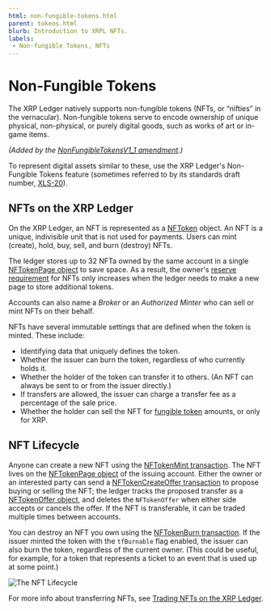 ```yaml
---
html: non-fungible-tokens.html
parent: tokens.html
blurb: Introduction to XRPL NFTs.
labels:
 - Non-fungible Tokens, NFTs
---
```


# Non-Fungible Tokens

The XRP Ledger natively supports non-fungible tokens (NFTs, or “nifties” in the vernacular).  Non-fungible tokens serve to encode ownership of unique physical, non-physical, or purely digital goods, such as works of art or in-game items.

_(Added by the [NonFungibleTokensV1_1 amendment](../../../resources/known-amendments.md#nonfungibletokensv1_1).)_

To represent digital assets similar to these, use the XRP Ledger's Non-Fungible Tokens feature (sometimes referred to by its standards draft number, [XLS-20](https://github.com/XRPLF/XRPL-Standards/discussions/46)).

## NFTs on the XRP Ledger

On the XRP Ledger, an NFT is represented as a [NFToken](../../../references/protocol/data-types/nftoken.md) object. An NFT is a unique, indivisible unit that is not used for payments. Users can mint (create), hold, buy, sell, and burn (destroy) NFTs.

The ledger stores up to 32 NFTa owned by the same account in a single [NFTokenPage object](../../../references/protocol/ledger-data/ledger-entry-types/nftokenpage.md) to save space. As a result, the owner's [reserve requirement](../../accounts/reserves.md) for NFTs only increases when the ledger needs to make a new page to store additional tokens.

Accounts can also name a _Broker_ or an _Authorized Minter_ who can sell or mint NFTs on their behalf.

NFTs have several immutable settings that are defined when the token is minted. These include:

- Identifying data that uniquely defines the token.
- Whether the issuer can burn the token, regardless of who currently holds it.
- Whether the holder of the token can transfer it to others. (An NFT can always be sent to or from the issuer directly.)
- If transfers are allowed, the issuer can charge a transfer fee as a percentage of the sale price.
- Whether the holder can sell the NFT for [fungible token](../fungible-tokens/index.md) amounts, or only for XRP.

## NFT Lifecycle

Anyone can create a new NFT using the [NFTokenMint transaction](../../../references/protocol/transactions/types/nftokenmint.md). The NFT lives on the [NFTokenPage object](../../../references/protocol/ledger-data/ledger-entry-types/nftokenpage.md) of the issuing account. Either the owner or an interested party can send a [NFTokenCreateOffer transaction](../../../references/protocol/transactions/types/nftokencreateoffer.md) to propose buying or selling the NFT; the ledger tracks the proposed transfer as a [NFTokenOffer object](../../../references/protocol/ledger-data/ledger-entry-types/nftokenoffer.md), and deletes the `NFTokenOffer` when either side accepts or cancels the offer. If the NFT is transferable, it can be traded multiple times between accounts.

You can destroy an NFT you own using the [NFTokenBurn transaction](../../../references/protocol/transactions/types/nftokenburn.md). If the issuer minted the token with the `tfBurnable` flag enabled, the issuer can also burn the token, regardless of the current owner. (This could be useful, for example, for a token that represents a ticket to an event that is used up at some point.)

![The NFT Lifecycle](/img/nft-lifecycle.png "NFT Lifecycle Image")

For more info about transferring NFTs, see [Trading NFTs on the XRP Ledger](trading.md).

